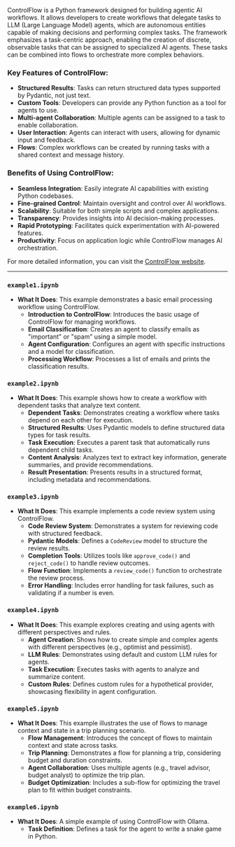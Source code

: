 ControlFlow is a Python framework designed for building agentic AI workflows. It allows developers to create workflows that delegate tasks to LLM (Large Language Model) agents, which are autonomous entities capable of making decisions and performing complex tasks. The framework emphasizes a task-centric approach, enabling the creation of discrete, observable tasks that can be assigned to specialized AI agents. These tasks can be combined into flows to orchestrate more complex behaviors.

### Key Features of ControlFlow:

- **Structured Results**: Tasks can return structured data types supported by Pydantic, not just text.
- **Custom Tools**: Developers can provide any Python function as a tool for agents to use.
- **Multi-agent Collaboration**: Multiple agents can be assigned to a task to enable collaboration.
- **User Interaction**: Agents can interact with users, allowing for dynamic input and feedback.
- **Flows**: Complex workflows can be created by running tasks with a shared context and message history.

### Benefits of Using ControlFlow:

- **Seamless Integration**: Easily integrate AI capabilities with existing Python codebases.
- **Fine-grained Control**: Maintain oversight and control over AI workflows.
- **Scalability**: Suitable for both simple scripts and complex applications.
- **Transparency**: Provides insights into AI decision-making processes.
- **Rapid Prototyping**: Facilitates quick experimentation with AI-powered features.
- **Productivity**: Focus on application logic while ControlFlow manages AI orchestration.

For more detailed information, you can visit the [ControlFlow website](https://controlflow.ai/welcome).

---

### `example1.ipynb`

- **What It Does**: This example demonstrates a basic email processing workflow using ControlFlow.
  - **Introduction to ControlFlow**: Introduces the basic usage of ControlFlow for managing workflows.
  - **Email Classification**: Creates an agent to classify emails as "important" or "spam" using a simple model.
  - **Agent Configuration**: Configures an agent with specific instructions and a model for classification.
  - **Processing Workflow**: Processes a list of emails and prints the classification results.

### `example2.ipynb`

- **What It Does**: This example shows how to create a workflow with dependent tasks that analyze text content.
  - **Dependent Tasks**: Demonstrates creating a workflow where tasks depend on each other for execution.
  - **Structured Results**: Uses Pydantic models to define structured data types for task results.
  - **Task Execution**: Executes a parent task that automatically runs dependent child tasks.
  - **Content Analysis**: Analyzes text to extract key information, generate summaries, and provide recommendations.
  - **Result Presentation**: Presents results in a structured format, including metadata and recommendations.

### `example3.ipynb`

- **What It Does**: This example implements a code review system using ControlFlow.
  - **Code Review System**: Demonstrates a system for reviewing code with structured feedback.
  - **Pydantic Models**: Defines a `CodeReview` model to structure the review results.
  - **Completion Tools**: Utilizes tools like `approve_code()` and `reject_code()` to handle review outcomes.
  - **Flow Function**: Implements a `review_code()` function to orchestrate the review process.
  - **Error Handling**: Includes error handling for task failures, such as validating if a number is even.

### `example4.ipynb`

- **What It Does**: This example explores creating and using agents with different perspectives and rules.
  - **Agent Creation**: Shows how to create simple and complex agents with different perspectives (e.g., optimist and pessimist).
  - **LLM Rules**: Demonstrates using default and custom LLM rules for agents.
  - **Task Execution**: Executes tasks with agents to analyze and summarize content.
  - **Custom Rules**: Defines custom rules for a hypothetical provider, showcasing flexibility in agent configuration.

### `example5.ipynb`

- **What It Does**: This example illustrates the use of flows to manage context and state in a trip planning scenario.
  - **Flow Management**: Introduces the concept of flows to maintain context and state across tasks.
  - **Trip Planning**: Demonstrates a flow for planning a trip, considering budget and duration constraints.
  - **Agent Collaboration**: Uses multiple agents (e.g., travel advisor, budget analyst) to optimize the trip plan.
  - **Budget Optimization**: Includes a sub-flow for optimizing the travel plan to fit within budget constraints.

### `example6.ipynb`

- **What It Does**: A simple example of using ControlFlow with Ollama.
  - **Task Definition**: Defines a task for the agent to write a snake game in Python.
